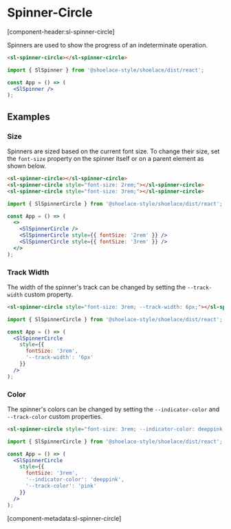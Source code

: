 # Spinner-Circle

[component-header:sl-spinner-circle]

Spinners are used to show the progress of an indeterminate operation.

```html preview
<sl-spinner-circle></sl-spinner-circle>
```

```jsx react
import { SlSpinner } from '@shoelace-style/shoelace/dist/react';

const App = () => (
  <SlSpinner />
);
```

## Examples

### Size

Spinners are sized based on the current font size. To change their size, set the `font-size` property on the spinner itself or on a parent element as shown below.

```html preview
<sl-spinner-circle></sl-spinner-circle>
<sl-spinner-circle style="font-size: 2rem;"></sl-spinner-circle>
<sl-spinner-circle style="font-size: 3rem;"></sl-spinner-circle>
```

```jsx react
import { SlSpinnerCircle } from '@shoelace-style/shoelace/dist/react';

const App = () => (
  <>
    <SlSpinnerCircle />
    <SlSpinnerCircle style={{ fontSize: '2rem' }} />
    <SlSpinnerCircle style={{ fontSize: '3rem' }} />
  </>
);
```

### Track Width

The width of the spinner's track can be changed by setting the `--track-width` custom property.

```html preview
<sl-spinner-circle style="font-size: 3rem; --track-width: 6px;"></sl-spinner-circle>
```

```jsx react
import { SlSpinnerCircle } from '@shoelace-style/shoelace/dist/react';

const App = () => (
  <SlSpinnerCircle 
    style={{
      fontSize: '3rem',
      '--track-width': '6px'
    }} 
  />
);
```

### Color

The spinner's colors can be changed by setting the `--indicator-color` and `--track-color` custom properties.

```html preview
<sl-spinner-circle style="font-size: 3rem; --indicator-color: deeppink; --track-color: pink;"></sl-spinner-circle>
```

```jsx react
import { SlSpinnerCircle } from '@shoelace-style/shoelace/dist/react';

const App = () => (
  <SlSpinnerCircle 
    style={{
      fontSize: '3rem',
      '--indicator-color': 'deeppink',
      '--track-color': 'pink'
    }} 
  />
);
```

[component-metadata:sl-spinner-circle]
